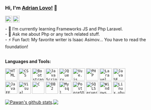 ### Hi, I'm [Adrian Lovo!](https://adrianlovo.github.io/) 👋

<a href="https://www.facebook.com/adrian.humberto.12/">
  <img align="left" alt="Pawan's Facebook" width="22px" src="https://cdn.jsdelivr.net/npm/simple-icons@v3/icons/facebook.svg" />
</a>
<a href="https://github.com/adrianlovo">
  <img align="left" alt="Pawan's Github" width="22px" src="https://cdn.jsdelivr.net/npm/simple-icons@v3/icons/github.svg" />
</a>
<br>
<br>
- 🌱 I’m currently learning Frameworks JS and Php Laravel.
<br>
- 💬 Ask me about Php or any tech related stuff.
<br>
- ⚡ Fun fact: My favorite writer is Isaac Asimov... You have to read the foundation!
<br>
<br>

**Languages and Tools:**  

<code><img height="40" src="https://adrianlovo.github.io/Resources/img/Lenguajes/html.png" title="HTML"></code>
<code><img height="40" src="https://adrianlovo.github.io/Resources/img/Lenguajes/css.png" title="CSS"></code>
<code><img height="40" src="https://adrianlovo.github.io/Resources/img/Lenguajes/bootstrap.png" title="Bootstrap"></code>
<code><img height="40" src="https://adrianlovo.github.io/Resources/img/Lenguajes/javascript.png" title="JavaScript"></code>
<code><img height="40" src="https://adrianlovo.github.io/Resources/img/Lenguajes/jquery.png" title="JQuery"></code>
<code><img height="40" src="https://adrianlovo.github.io/Resources/img/Lenguajes/vue.png" title="Vue.js"></code>
<code><img height="40" src="https://adrianlovo.github.io/Resources/img/Lenguajes/php.png" title="PHP"></code>
<code><img height="40" src="https://adrianlovo.github.io/Resources/img/Lenguajes/laravel.png" title="Laravel"></code>
<code><img height="40" src="https://adrianlovo.github.io/Resources/img/Lenguajes/javase.png" title="JavaSE"></code>
<br>
<code><img height="40" src="https://adrianlovo.github.io/Resources/img/Lenguajes/javaee.png" title="JavaEE"></code>
<code><img height="40" src="https://adrianlovo.github.io/Resources/img/Lenguajes/vscode.png" title="Visual Basic"></code>
<code><img height="40" src="https://adrianlovo.github.io/Resources/img/Lenguajes/c.png" title="C"></code>
<code><img height="40" src="https://adrianlovo.github.io/Resources/img/Lenguajes/db2.png" title="DB2"></code>
<code><img height="40" src="https://adrianlovo.github.io/Resources/img/Lenguajes/mysql.png" title="Mysql"></code>
<code><img height="40" src="https://adrianlovo.github.io/Resources/img/Lenguajes/postgressql.png" title="PostgreSQL"></code>
<code><img height="40" src="https://adrianlovo.github.io/Resources/img/Lenguajes/sqlserver.png" title="SQLServer"></code>
<code><img height="40" src="https://adrianlovo.github.io/Resources/img/Lenguajes/windows.png" title="Windows"></code>
<code><img height="40" src="https://adrianlovo.github.io/Resources/img/Lenguajes/ubuntu.png" title="Linux_ubuntu"></code>


<a href="https://github.com/iampawan">
 <img align="center" src="https://github-readme-stats.vercel.app/api?username=AdrianLovo&show_icons=true" alt="Pawan's github stats"/>
</a>
<a href="https://github.com/iampawan">
  <img align="center" src="https://github-readme-stats.vercel.app/api/top-langs/?username=AdrianLovo&layout=compact" />
</a>


